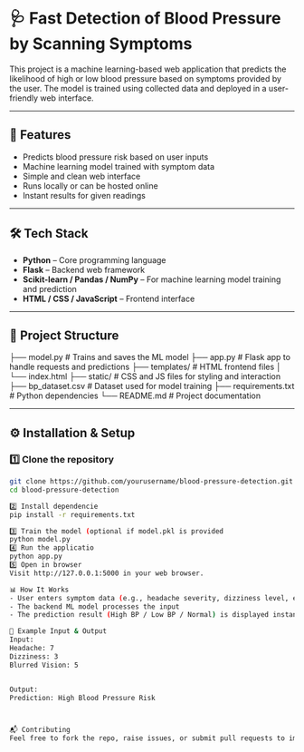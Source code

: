 # 🩺 Fast Detection of Blood Pressure by Scanning Symptoms

This project is a machine learning-based web application that predicts the likelihood of high or low blood pressure based on symptoms provided by the user. The model is trained using collected data and deployed in a user-friendly web interface.

---

## 📌 Features

- Predicts blood pressure risk based on user inputs  
- Machine learning model trained with symptom data  
- Simple and clean web interface  
- Runs locally or can be hosted online  
- Instant results for given readings  

---

## 🛠️ Tech Stack

- **Python** – Core programming language  
- **Flask** – Backend web framework  
- **Scikit-learn / Pandas / NumPy** – For machine learning model training and prediction  
- **HTML / CSS / JavaScript** – Frontend interface  

---

## 📂 Project Structure

 ├── model.py            # Trains and saves the ML model ├── app.py              # Flask app to handle requests and predictions ├── templates/          # HTML frontend files │   └── index.html ├── static/             # CSS and JS files for styling and interaction ├── bp_dataset.csv      # Dataset used for model training ├── requirements.txt    # Python dependencies └── README.md           # Project documentation


---

## ⚙️ Installation & Setup

### 1️⃣ Clone the repository

```bash
git clone https://github.com/yourusername/blood-pressure-detection.git
cd blood-pressure-detection

2️⃣ Install dependencie
pip install -r requirements.txt

3️⃣ Train the model (optional if model.pkl is provided
python model.py
4️⃣ Run the applicatio
python app.py
5️⃣ Open in browser
Visit http://127.0.0.1:5000 in your web browser.

📊 How It Works
- User enters symptom data (e.g., headache severity, dizziness level, etc.)
- The backend ML model processes the input
- The prediction result (High BP / Low BP / Normal) is displayed instantly

📝 Example Input & Output
Input:
Headache: 7  
Dizziness: 3  
Blurred Vision: 5


Output:
Prediction: High Blood Pressure Risk



📬 Contributing
Feel free to fork the repo, raise issues, or submit pull requests to improve the project!
